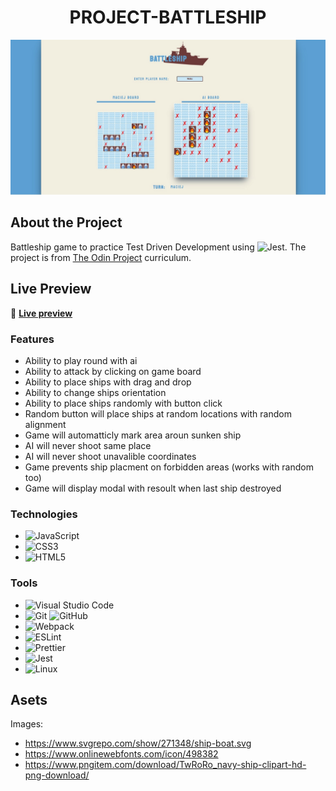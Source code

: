 <div align="center">
  
# PROJECT-BATTLESHIP

<img alt="App preview" src="https://raw.githubusercontent.com/MaciejDabrowskii/PROJECT-BATTLESHIP/main/Readme%20assets/App-preview.jpg">

</div>

## About the Project

Battleship game to practice Test Driven Development using ![Jest](https://img.shields.io/badge/-jest-%23C21325?style=for-the-badge&logo=jest&logoColor=white). The project is from [The Odin Project](https://www.theodinproject.com/lessons/node-path-javascript-battleship) curriculum.

## Live Preview

🔗 <b> [Live preview](https://maciejdabrowskii.github.io/PROJECT-BATTLESHIP/)</b>

### Features

- Ability to play round with ai
- Ability to attack by clicking on game board
- Ability to place ships with drag and drop
- Ability to change ships orientation
- Ability to place ships randomly with button click
- Random button will place ships at random locations with random alignment
- Game will automatticly mark area aroun sunken ship
- AI will never shoot same place
- AI will never shoot unavalible coordinates
- Game prevents ship placment on forbidden areas (works with random too)
- Game will display modal with resoult when last ship destroyed

### Technologies

- ![JavaScript](https://img.shields.io/badge/javascript-%23323330.svg?style=for-the-badge&logo=javascript&logoColor=%23F7DF1E)
- ![CSS3](https://img.shields.io/badge/css3-%231572B6.svg?style=for-the-badge&logo=css3&logoColor=white)
- ![HTML5](https://img.shields.io/badge/html5-%23E34F26.svg?style=for-the-badge&logo=html5&logoColor=white)

### Tools

- ![Visual Studio Code](https://img.shields.io/badge/Visual%20Studio%20Code-0078d7.svg?style=for-the-badge&logo=visual-studio-code&logoColor=white)
- ![Git](https://img.shields.io/badge/git-%23F05033.svg?style=for-the-badge&logo=git&logoColor=white) ![GitHub](https://img.shields.io/badge/github-%23121011.svg?style=for-the-badge&logo=github&logoColor=white)
- ![Webpack](https://img.shields.io/badge/webpack-%238DD6F9.svg?style=for-the-badge&logo=webpack&logoColor=black)
- ![ESLint](https://img.shields.io/badge/ESLint-4B3263?style=for-the-badge&logo=eslint&logoColor=white)
- ![Prettier](https://img.shields.io/badge/code_style-prettier-ff69b4.svg?style=flat-square)
- ![Jest](https://img.shields.io/badge/-jest-%23C21325?style=for-the-badge&logo=jest&logoColor=white)
- ![Linux](https://img.shields.io/badge/Linux-FCC624?style=for-the-badge&logo=linux&logoColor=black)

## Asets

Images:
- https://www.svgrepo.com/show/271348/ship-boat.svg
- https://www.onlinewebfonts.com/icon/498382
- https://www.pngitem.com/download/TwRoRo_navy-ship-clipart-hd-png-download/
